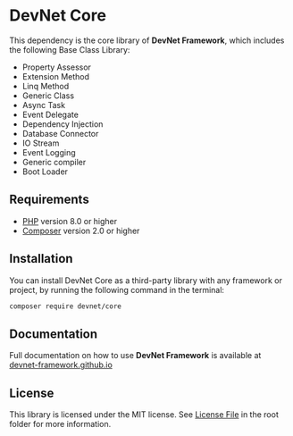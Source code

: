# DevNet Core
This dependency is the core library of **DevNet Framework**, which includes the following Base Class Library:

- Property Assessor
- Extension Method
- Linq Method
- Generic Class
- Async Task
- Event Delegate
- Dependency Injection
- Database Connector
- IO Stream
- Event Logging
- Generic compiler
- Boot Loader

## Requirements
- [PHP](https://www.php.net/) version 8.0 or higher
- [Composer](https://getcomposer.org/) version 2.0 or higher

## Installation
You can install DevNet Core as a third-party library with any framework or project, by running the following command in the terminal:

```bash
composer require devnet/core
```

## Documentation
Full documentation on how to use **DevNet Framework** is available at [devnet-framework.github.io](https://devnet-framework.github.io)

## License
This library is licensed under the MIT license. See [License File](https://github.com/DevNet-Framework/core/blob/master/LICENSE) in the root folder for more information.
